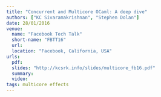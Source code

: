 ```yaml
---
title: "Concurrent and Multicore OCaml: A deep dive"
authors: ["KC Sivaramakrishnan", "Stephen Dolan"]
date: 28/01/2016
venue:
  name: "Facebook Tech Talk"
  short-name: "FBTT16"
  url:
  location: "Facebook, California, USA"
urls:
  pdf:
  slides: "http://kcsrk.info/slides/multicore_fb16.pdf"
  summary:
  video:
tags: multicore effects
---
```

